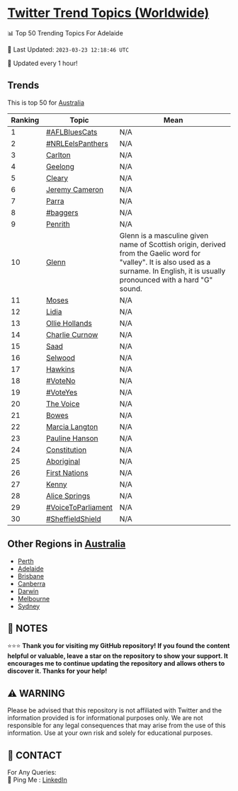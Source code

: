 [Twitter Trend Topics (Worldwide)](https://github.com/ErcinDedeoglu/Twitter-Trend-Topics)
==========


📊 Top 50 Trending Topics For Adelaide

📆 Last Updated: `2023-03-23 12:18:46 UTC`

🔧 Updated every 1 hour!


## Trends

This is top 50 for [Australia](</Australia>)

| Ranking | Topic | Mean |
| ------- | ------------ | ------------ |
| 1 | [#AFLBluesCats](http://twitter.com/search?q=%23AFLBluesCats) | N/A |
| 2 | [#NRLEelsPanthers](http://twitter.com/search?q=%23NRLEelsPanthers) | N/A |
| 3 | [Carlton](http://twitter.com/search?q=Carlton) | N/A |
| 4 | [Geelong](http://twitter.com/search?q=Geelong) | N/A |
| 5 | [Cleary](http://twitter.com/search?q=Cleary) | N/A |
| 6 | [Jeremy Cameron](http://twitter.com/search?q=Jeremy+Cameron) | N/A |
| 7 | [Parra](http://twitter.com/search?q=Parra) | N/A |
| 8 | [#baggers](http://twitter.com/search?q=%23baggers) | N/A |
| 9 | [Penrith](http://twitter.com/search?q=Penrith) | N/A |
| 10 | [Glenn](http://twitter.com/search?q=Glenn) | Glenn is a masculine given name of Scottish origin, derived from the Gaelic word for "valley". It is also used as a surname. In English, it is usually pronounced with a hard "G" sound. |
| 11 | [Moses](http://twitter.com/search?q=Moses) | N/A |
| 12 | [Lidia](http://twitter.com/search?q=Lidia) | N/A |
| 13 | [Ollie Hollands](http://twitter.com/search?q=Ollie+Hollands) | N/A |
| 14 | [Charlie Curnow](http://twitter.com/search?q=Charlie+Curnow) | N/A |
| 15 | [Saad](http://twitter.com/search?q=Saad) | N/A |
| 16 | [Selwood](http://twitter.com/search?q=Selwood) | N/A |
| 17 | [Hawkins](http://twitter.com/search?q=Hawkins) | N/A |
| 18 | [#VoteNo](http://twitter.com/search?q=%23VoteNo) | N/A |
| 19 | [#VoteYes](http://twitter.com/search?q=%23VoteYes) | N/A |
| 20 | [The Voice](http://twitter.com/search?q=The+Voice) | N/A |
| 21 | [Bowes](http://twitter.com/search?q=Bowes) | N/A |
| 22 | [Marcia Langton](http://twitter.com/search?q=Marcia+Langton) | N/A |
| 23 | [Pauline Hanson](http://twitter.com/search?q=Pauline+Hanson) | N/A |
| 24 | [Constitution](http://twitter.com/search?q=Constitution) | N/A |
| 25 | [Aboriginal](http://twitter.com/search?q=Aboriginal) | N/A |
| 26 | [First Nations](http://twitter.com/search?q=First+Nations) | N/A |
| 27 | [Kenny](http://twitter.com/search?q=Kenny) | N/A |
| 28 | [Alice Springs](http://twitter.com/search?q=Alice+Springs) | N/A |
| 29 | [#VoiceToParliament](http://twitter.com/search?q=%23VoiceToParliament) | N/A |
| 30 | [#SheffieldShield](http://twitter.com/search?q=%23SheffieldShield) | N/A |



## Other Regions in [Australia](</Australia>)

* [Perth](</Australia/Perth.md>)
* [Adelaide](</Australia/Adelaide.md>)
* [Brisbane](</Australia/Brisbane.md>)
* [Canberra](</Australia/Canberra.md>)
* [Darwin](</Australia/Darwin.md>)
* [Melbourne](</Australia/Melbourne.md>)
* [Sydney](</Australia/Sydney.md>)



## 📝 NOTES

⭐⭐⭐ **Thank you for visiting my GitHub repository! If you found the content helpful or valuable, leave a star on the repository to show your support. It encourages me to continue updating the repository and allows others to discover it. Thanks for your help!**


## ⚠️ WARNING

Please be advised that this repository is not affiliated with Twitter and the information provided is for informational purposes only. We are not responsible for any legal consequences that may arise from the use of this information. Use at your own risk and solely for educational purposes.


## 📨 CONTACT

 For Any Queries:  
            🏓 Ping Me : [LinkedIn](https://www.linkedin.com/in/ercindedeoglu/)
